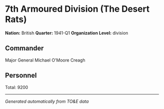 # 7th Armoured Division (The Desert Rats)

**Nation:** British
**Quarter:** 1941-Q1
**Organization Level:** division

## Commander

Major General Michael O'Moore Creagh

## Personnel

Total: 9200

---
*Generated automatically from TO&E data*
